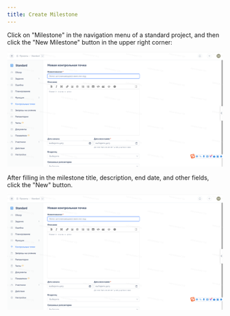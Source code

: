 ```yaml
---
title: Create Milestone
---
```


Click on "Milestone" in the navigation menu of a standard project, and then click the "New Milestone" button in the upper right corner:

![Image Description](../docs/assets/image552.png)

After filling in the milestone title, description, end date, and other fields, click the "New" button.

![Image Description](../docs/assets/image553.png)